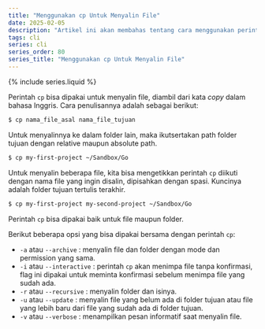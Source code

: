 ```yaml
---
title: "Menggunakan cp Untuk Menyalin File"
date: 2025-02-05
description: "Artikel ini akan membahas tentang cara menggunakan perintah cp untuk menyalin file di command line."
tags: cli
series: cli
series_order: 80
series_title: "Menggunakan cp Untuk Menyalin File"
---
```


{% include series.liquid %}

Perintah `cp` bisa dipakai untuk menyalin file, diambil dari kata _copy_ dalam bahasa Inggris. Cara penulisannya adalah sebagai berikut:

```bash
$ cp nama_file_asal nama_file_tujuan
```

Untuk menyalinnya ke dalam folder lain, maka ikutsertakan path folder tujuan dengan relative maupun absolute path. 

```bash
$ cp my-first-project ~/Sandbox/Go
```

Untuk menyalin beberapa file, kita bisa mengetikkan perintah `cp` diikuti dengan nama file yang ingin disalin, dipisahkan dengan spasi. Kuncinya adalah folder tujuan tertulis terakhir.

```bash
$ cp my-first-project my-second-project ~/Sandbox/Go
```

Perintah `cp` bisa dipakai baik untuk file maupun folder. 

Berikut beberapa opsi yang bisa dipakai bersama dengan perintah `cp`:

- `-a` atau `--archive` : menyalin file dan folder dengan mode dan permission yang sama.
- `-i` atau `--interactive` : perintah `cp` akan menimpa file tanpa konfirmasi, flag ini dipakai untuk meminta konfirmasi sebelum menimpa file yang sudah ada.
- `-r` atau `--recursive` : menyalin folder dan isinya.
- `-u` atau `--update` : menyalin file yang belum ada di folder tujuan atau file yang lebih baru dari file yang sudah ada di folder tujuan.
- `-v` atau `--verbose` : menampilkan pesan informatif saat menyalin file.
